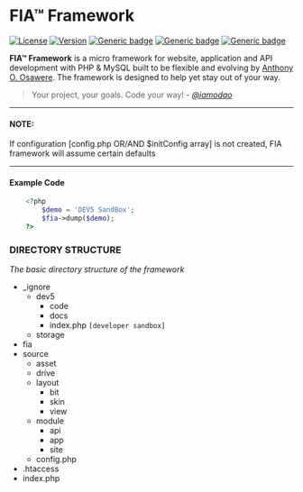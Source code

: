 # FIA™ Framework
[![License](https://img.shields.io/badge/License-Apache%202.0-red.svg)](https://github.com/iamodao/fia/blob/master/LICENSE)
[![Version](https://img.shields.io/badge/Version-Evolving-yellow.svg)](https://github.com/iamodao/fia/releases/latest)
[![Generic badge](https://img.shields.io/badge/Wiki-Read-1abc9c.svg)](https://github.com/iamodao/fia/wiki)
[![Generic badge](https://img.shields.io/badge/Creator-OSAWERE™-green.svg)](https://www.osawere.com/)
[![Generic badge](https://img.shields.io/badge/LinkedIn-@iamodao-blue.svg)](https://www.linkedin.com/in/iamodao/)

**FIA™ Framework** is a micro framework for website, application and API development with PHP & MySQL built to be flexible and evolving by [Anthony O. Osawere](https://www.fb.com/iamodao). The framework is designed to help yet stay out of your way.

> Your project, your goals. Code your way! - _[@iamodao](https://www.twitter.com/iamodao)_

---

#### NOTE:
If configuration [config.php OR/AND $initConfig array] is not created, FIA framework will assume certain defaults

---

#### Example Code
```php
	<?php
		$demo = 'DEV5 SandBox';
		$fia->dump($demo);
	?>
```



### DIRECTORY STRUCTURE
_The basic directory structure of the framework_

*	_ignore
	*	dev5
		*	code
		*	docs
		*	index.php `[developer sandbox]`
	*	storage
* fia
* source
	*	asset
	*	drive
	*	layout
		*	bit
		*	skin
		*	view
	*	module
		*	api
		*	app
		*	site
	*	config.php
* .htaccess
* index.php
